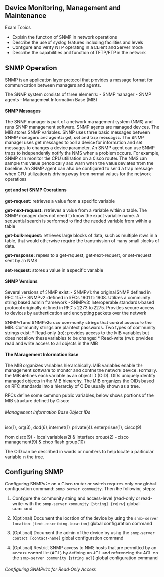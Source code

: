 ## Device Monitoring, Management and Maintenance

Exam Topics

- Explain the function of SNMP in network operations
- Describe the use of syslog features including facilities and levels
- Configure and verify NTP operating in a CLient and Server mode 
- Describe the capabilities and function of TFTP/FTP in the network

## SNMP Operation 

SNMP is an application layer protocol that provides a message format for communication between managers and agents.

The SNMP system consists of three elements:
    - SNMP manager 
    - SNMP agents
    - Management Information Base (MIB)

#### SNMP Messages 

The SNMP manager is part of a network management system (NMS) and runs SNMP management software. SNMP agents are managed devices. The MIB stores SNMP variables. SNMP uses three basic messages between SNMP managers and agents: get, set and trap messages. The SNMP manager uses get messages to poll a device for information and set messages to changes a device parameter. An SNMP agent can use SNMP traps to independently notify the NMS when a problem occurs. For example, SNMP can monitor the CPU utilization on a Cisco router. The NMS can sample this value periodically and warn when the value deviates from the baseline. An SNMP agent can also be configured to send a trap message when CPU utilization is driving away from normal values for the network operations

#### get and set SNMP Operations

**get-request:** retrieves a value from a specific variable 

**get-next-request:** retrieves a value from a variable within a table. The SNMP manager does not need to know the exact variable name. A sequential search is performed to find the needed variable from within a table 

**get-bulk-request:** retrieves large blocks of data, such as multiple rows in a table, that would otherwise require the transmission of many small blocks of data.

**get-response:** replies to a get-request, get-next-request, or set-request sent by an NMS 

**set-request:** stores a value in a specific variable


#### SNMP Versions

Several versions of SNMP exist:
    - SNMPv1: the original SNMP defined in RFC 1157
    - SNMPv2: defined in RFCs 1901 to 1908. Utilizes a community string based admin framework 
    - SNMPv3: Interoperable standards-based protocol originally defined in RFC's 2273 to 2275. Provides secure access to devices by authentication and encrypting packets over the network

SNMPv1 and SNMPv2c use community strings that control access to the MIB. Community strings are plaintext passwords. Two types of community strings exist:
    * Read-only (ro): provides access to the MIB variables but does not allow these variables to be changed
    * Read-write (rw): provides read and write access to all objects in the MIB 

#### The Management Information Base

The MIB organizes variables hierarchically. MIB variables enable the management software to monitor and control the network device. Formally. the MIB defines each variable as an object ID (OID). OIDs uniquely identify managed objects in the MIB hierarchy. The MIB organizes the OIDs based on RFC standards into a hierarchy of OIDs usually shown as a tree.

RFCs define some common public variables, below shows portions of the MIB structure defined by Cisco:

###### Management Information Base Object IDs  

iso(1), org(3), dod(6), internet(1), private(4). enterprises(1), cisco(9)

from cisco(9) - local variables(2) & interface group(2) 
              - cisco management(9) & cisco flash group(10)

The OID can be described in words or numbers to help locate a particular variable in the tree. 

## Configuring SNMP

Configuring SNMPv2c on a Cisco router or switch requires only one global configuration command: ```snmp server community```. Then the following steps:

1. Configure the community string and access-level (read-only or read-write) with the ```snmp-server community [string] {ro|rw}``` global command

2. (Optional) Document the location of the device by using the ```snmp-server location [text-describing-location]``` global configuration command

3. (Optional) Document the admin of the device by using the ```snmp-server contact [contact-name]``` global configuration command

4. (Optional) Restrict SNMP access to NMS hosts that are permitted by an access control list (ACL) by defining an ACL and referencing the ACL on the ```snmp-server community [string acl]``` global configuration command 

###### Configuring SNMPv2c for Read-Only Access
